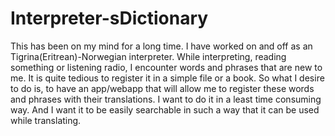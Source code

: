 # Interpreter-sDictionary
This has been on my mind for a long time. I have worked on and off as an Tigrina(Eritrean)-Norwegian interpreter. While interpreting, reading something or listening radio, I encounter words and phrases that are new to me. It is quite tedious to register it in a simple file or a book. So what I desire to do is, to have an app/webapp that will allow me to register these words and phrases with their translations. I want to do it in a least time consuming way. And I want it to be easily searchable in such a way that it can be used while translating.
